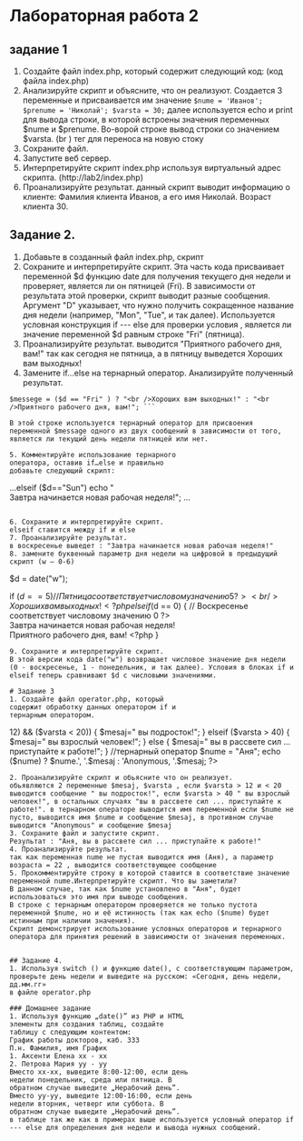 # Лабораторная работа 2
## задание 1
1. Создайте файл index.php, который содержит
следующий код: (код файла index.php)
2. Анализируйте скрипт и объясните, что он
реализуют.
Создается 3 переменные и присваивается им значение ```$nume = 'Иванов'; $prenume = 'Николай'; $varsta = 30;``` далее используется echo и print для вывода строки, в которой встроены значения переменных $nume и $prenume. Во-ворой строке вывод строки со значением $varsta. (br ) тег для переноса на новую стоку 
3. Сохраните файл.
4. Запустите веб сервер.
5. Интерпретируйте скрипт index.php используя виртуальный адрес скрипта. (http://lab2/index.php)
6. Проанализируйте результат.
данный скрипт выводит информацию о клиенте:
Фамилия клиента Иванов, а его имя Николай.
Возраст клиента 30.


## Задание 2.
1. Добавьте в созданный файл index.php, скрипт
2. Сохраните и интерпретируйте скрипт.
Эта часть кода присваивает переменной $d функцию date для получения текущего дня недели и проверяет, является ли он пятницей (Fri). В зависимости от результата этой проверки, скрипт выводит разные сообщения. Аргумент "D" указывает, что нужно получить сокращенное название дня недели (например, "Mon", "Tue", и так далее). Используется условная конструкция if --- else  для проверки условия , является ли значение переменной $d равным строке "Fri" (пятница).
3. Проанализируйте результат.
выводится "Приятного рабочего дня, вам!" так как сегодня не пятница, а в пятницу выведется Хороших вам выходных!
4. Замените if…else на тернарный оператор. Анализируйте полученный результат.
```$d = date("D");
$messege = ($d == "Fri" ) ? "<br />Хороших вам выходных!" : "<br />Приятного рабочего дня, вам!"; ```

В этой строке используется тернарный оператор для присвоения переменной $message одного из двух сообщений в зависимости от того, является ли текущий день недели пятницей или нет.

5. Комментируйте использование тернарного
оператора, оставив if…else и правильно
добавьте следующий скрипт:
```
…elseif ($d=="Sun")
 echo "<br />Завтра начинается новая рабочая
неделя!"; …
```

6. Сохраните и интерпретируйте скрипт.
elseif ставится между if и else 
7. Проанализируйте результат.
в воскресенье выведет : "Завтра начинается новая рабочая неделя!"
8. замените буквенный параметр дня недели на цифровой в предыдущий скрипт (w – 0-6)
```
$d = date("w");

if ($d == 5) { // Пятница соответствует числовому значению 5
    ?>
    <br />Хороших вам выходных!
    <?php
} elseif ($d == 0) { // Воскресенье соответствует числовому значению 0
    ?>
    <br />Завтра начинается новая рабочая неделя!
    <?php
} else {
    ?>
    <br />Приятного рабочего дня, вам!
    <?php
}
```
9. Сохраните и интерпретируйте скрипт.
В этой версии кода date("w") возвращает числовое значение дня недели (0 - воскресенье, 1 - понедельник, и так далее). Условия в блоках if и elseif теперь сравнивают $d с числовыми значениями.

# Задание 3
1. Создайте файл operator.php, который
содержит обработку данных оператором if и
тернарным оператором.
```
<?php
//пример с if
$varsta = 22;
if (($varsta > 12) && ($varsta < 20)) {
$mesaj=" вы подросток!";
} elseif ($varsta > 40) {
$mesaj=" вы взрослый человек!";
} else {
$mesaj=" вы в рассвете сил ...
приступайте к работе!";
}
//тернарный оператор
$nume = "Аня";
echo ($nume) ? $nume.', '.$mesaj : 'Anonymous,
'.$mesaj;
?>
```
2. Проанализируйте скрипт и обьясните что он реализует.
обьявляются 2 переменные $mesaj, $varsta , если $varsta > 12 и < 20 выводится сообщение " вы подросток!", если $varsta > 40 " вы взрослый человек!", в остальных случаях "вы в рассвете сил ... приступайте к работе!". в тернарном операторе выводится имя переменной если $nume не пусто, выводится имя $nume и сообщение $mesaj, в противном случае выводится "Anonymous" и сообщение $mesaj
3. Сохраните файл и запустите скрипт.
Результат : "Аня, вы в рассвете сил ... приступайте к работе!"
4. Проанализируйте результат.
так как переменная nume не пустая выводится имя (Аня), а параметр возраста = 22 , выводится соответствующее сообщение 
5. Прокомментируйте строку в которой ставится в соответствие значение переменной nume.Интерпретируйте скрипт. Что вы заметили?
В данном случае, так как $nume установлено в "Аня", будет использоваться это имя при выводе сообщения.
В строке с тернарным оператором проверяется не только пустота переменной $nume, но и её истинность (так как echo ($nume) будет истинным при наличии значения).
Скрипт демонстрирует использование условных операторов и тернарного оператора для принятия решений в зависимости от значения переменных.


## Задание 4.
1. Используя switch () и функцию date(), с соответствующим параметром, проверьте день недели и выведите на русском: «Сегодня, день недели, дд.мм.гг» 
в файле operator.php

### Домашнее задание
1. Используя функцию „date()” из PHP и HTML
элементы для создания таблиц, создайте
таблицу с следующим контентом:
График работы докторов, каб. 333
П.н. Фамилия, имя График
1. Аксенти Елена xx - xx
2. Петрова Мария yy - yy
Вместо xx-xx, выведите 8:00-12:00, если день
недели понедельник, среда или пятница. В
обратном случае выведите „Нерабочий день”.
Вместо yy-yy, выведите 12:00-16:00, если день
недели вторник, четверг или суббота. В
обратном случае выведите „Нерабочий день”.
в таблице так же как в примерах выше используется условный оператор if --- else для определения дня недели и вывода нужных сообщений.
